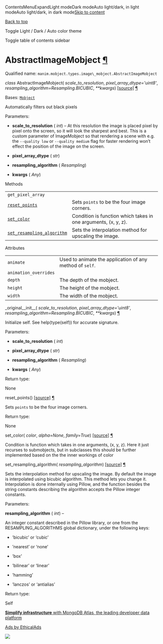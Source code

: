 ContentsMenuExpandLight modeDark modeAuto light/dark, in light modeAuto light/dark, in dark mode[Skip to content](https://docs.manim.community/en/stable/reference/manim.mobject.types.image_mobject.AbstractImageMobject.html#furo-main-content)

[Back to top](https://docs.manim.community/en/stable/reference/manim.mobject.types.image_mobject.AbstractImageMobject.html#)

Toggle Light / Dark / Auto color theme

Toggle table of contents sidebar

# AbstractImageMobject [¶](https://docs.manim.community/en/stable/reference/manim.mobject.types.image_mobject.AbstractImageMobject.html\#abstractimagemobject "Link to this heading")

Qualified name: `manim.mobject.types.image\_mobject.AbstractImageMobject`

_class_ AbstractImageMobject( _scale\_to\_resolution_, _pixel\_array\_dtype='uint8'_, _resampling\_algorithm=Resampling.BICUBIC_, _\*\*kwargs_) [\[source\]](https://docs.manim.community/en/stable/_modules/manim/mobject/types/image_mobject.html#AbstractImageMobject) [¶](https://docs.manim.community/en/stable/reference/manim.mobject.types.image_mobject.AbstractImageMobject.html#manim.mobject.types.image_mobject.AbstractImageMobject "Link to this definition")

Bases: [`Mobject`](https://docs.manim.community/en/stable/reference/manim.mobject.mobject.Mobject.html#manim.mobject.mobject.Mobject "manim.mobject.mobject.Mobject")

Automatically filters out black pixels

Parameters:

- **scale\_to\_resolution** ( _int_) – At this resolution the image is placed pixel by pixel onto the screen, so it
will look the sharpest and best.
This is a custom parameter of ImageMobject so that rendering a scene with
e.g. the `--quality low` or `--quality medium` flag for faster rendering
won’t effect the position of the image on the screen.

- **pixel\_array\_dtype** ( _str_)

- **resampling\_algorithm** ( _Resampling_)

- **kwargs** ( _Any_)


Methods

|     |     |
| --- | --- |
| `get_pixel_array` |  |
| [`reset_points`](https://docs.manim.community/en/stable/reference/manim.mobject.types.image_mobject.AbstractImageMobject.html#manim.mobject.types.image_mobject.AbstractImageMobject.reset_points "manim.mobject.types.image_mobject.AbstractImageMobject.reset_points") | Sets `points` to be the four image corners. |
| [`set_color`](https://docs.manim.community/en/stable/reference/manim.mobject.types.image_mobject.AbstractImageMobject.html#manim.mobject.types.image_mobject.AbstractImageMobject.set_color "manim.mobject.types.image_mobject.AbstractImageMobject.set_color") | Condition is function which takes in one arguments, (x, y, z). |
| [`set_resampling_algorithm`](https://docs.manim.community/en/stable/reference/manim.mobject.types.image_mobject.AbstractImageMobject.html#manim.mobject.types.image_mobject.AbstractImageMobject.set_resampling_algorithm "manim.mobject.types.image_mobject.AbstractImageMobject.set_resampling_algorithm") | Sets the interpolation method for upscaling the image. |

Attributes

|     |     |
| --- | --- |
| `animate` | Used to animate the application of any method of `self`. |
| `animation_overrides` |  |
| `depth` | The depth of the mobject. |
| `height` | The height of the mobject. |
| `width` | The width of the mobject. |

\_original\_\_init\_\_( _scale\_to\_resolution_, _pixel\_array\_dtype='uint8'_, _resampling\_algorithm=Resampling.BICUBIC_, _\*\*kwargs_) [¶](https://docs.manim.community/en/stable/reference/manim.mobject.types.image_mobject.AbstractImageMobject.html#manim.mobject.types.image_mobject.AbstractImageMobject._original__init__ "Link to this definition")

Initialize self. See help(type(self)) for accurate signature.

Parameters:

- **scale\_to\_resolution** ( _int_)

- **pixel\_array\_dtype** ( _str_)

- **resampling\_algorithm** ( _Resampling_)

- **kwargs** ( _Any_)


Return type:

None

reset\_points() [\[source\]](https://docs.manim.community/en/stable/_modules/manim/mobject/types/image_mobject.html#AbstractImageMobject.reset_points) [¶](https://docs.manim.community/en/stable/reference/manim.mobject.types.image_mobject.AbstractImageMobject.html#manim.mobject.types.image_mobject.AbstractImageMobject.reset_points "Link to this definition")

Sets `points` to be the four image corners.

Return type:

None

set\_color( _color_, _alpha=None_, _family=True_) [\[source\]](https://docs.manim.community/en/stable/_modules/manim/mobject/types/image_mobject.html#AbstractImageMobject.set_color) [¶](https://docs.manim.community/en/stable/reference/manim.mobject.types.image_mobject.AbstractImageMobject.html#manim.mobject.types.image_mobject.AbstractImageMobject.set_color "Link to this definition")

Condition is function which takes in one arguments, (x, y, z).
Here it just recurses to submobjects, but in subclasses this
should be further implemented based on the the inner workings
of color

set\_resampling\_algorithm( _resampling\_algorithm_) [\[source\]](https://docs.manim.community/en/stable/_modules/manim/mobject/types/image_mobject.html#AbstractImageMobject.set_resampling_algorithm) [¶](https://docs.manim.community/en/stable/reference/manim.mobject.types.image_mobject.AbstractImageMobject.html#manim.mobject.types.image_mobject.AbstractImageMobject.set_resampling_algorithm "Link to this definition")

Sets the interpolation method for upscaling the image. By default the image is
interpolated using bicubic algorithm. This method lets you change it.
Interpolation is done internally using Pillow, and the function besides the
string constants describing the algorithm accepts the Pillow integer constants.

Parameters:

**resampling\_algorithm** ( _int_) –

An integer constant described in the Pillow library,
or one from the RESAMPLING\_ALGORITHMS global dictionary,
under the following keys:

- ’bicubic’ or ‘cubic’

- ’nearest’ or ‘none’

- ’box’

- ’bilinear’ or ‘linear’

- ’hamming’

- ’lanczos’ or ‘antialias’


Return type:

Self

[**Simplify infrastructure** with MongoDB Atlas, the leading developer data platform](https://server.ethicalads.io/proxy/click/8268/019600f1-86f3-7022-a338-1ebab68b00a7/)

[Ads by EthicalAds](https://www.ethicalads.io/advertisers/?ref=ea-text)

![](https://server.ethicalads.io/proxy/view/8268/019600f1-86f3-7022-a338-1ebab68b00a7/)